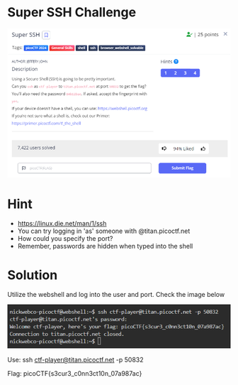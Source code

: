 # Super SSH Challenge

![Super SSH Challenge](https://github.com/Nickwebco/CyberVets/blob/main/PicoCTF/General%20Skills/Super%20SSH/images/Super%20SSH%20Challenge.png?raw=true)

# Hint
- https://linux.die.net/man/1/ssh
- You can try logging in 'as' someone with <user>@titan.picoctf.net
- How could you specify the port?
- Remember, passwords are hidden when typed into the shell

# Solution
Utilize the webshell and log into the user and port.  Check the image below

![webshell soln](https://github.com/Nickwebco/CyberVets/blob/main/PicoCTF/General%20Skills/Super%20SSH/images/ssh-sln.png?raw=true)

Use:  ssh ctf-player@titan.picoctf.net -p 50832

Flag: picoCTF{s3cur3_c0nn3ct10n_07a987ac}

